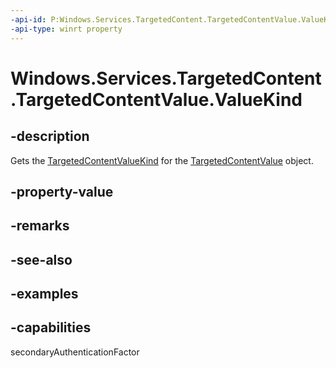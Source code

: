 ```yaml
---
-api-id: P:Windows.Services.TargetedContent.TargetedContentValue.ValueKind
-api-type: winrt property
---
```


<!-- Property syntax.
public TargetedContentValueKind ValueKind { get; }
-->

# Windows.Services.TargetedContent.TargetedContentValue.ValueKind

## -description

Gets the [TargetedContentValueKind](targetedcontentvaluekind.md) for the [TargetedContentValue](targetedcontentvalue.md) object.

## -property-value

## -remarks

## -see-also

## -examples

## -capabilities

secondaryAuthenticationFactor
